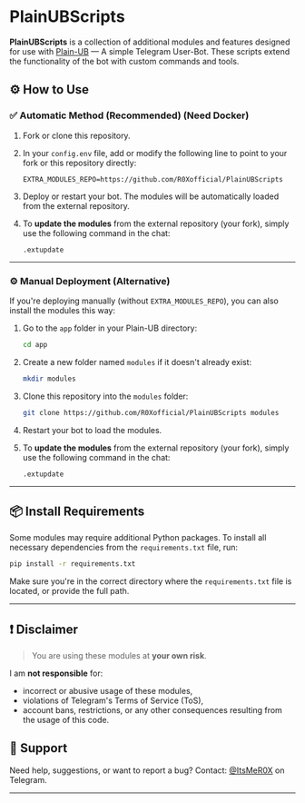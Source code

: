 # PlainUBScripts

**PlainUBScripts** is a collection of additional modules and features designed for use with [Plain-UB](https://github.com/thedragonsinn/plain-ub) — A simple Telegram User-Bot. These scripts extend the functionality of the bot with custom commands and tools.

## ⚙️ How to Use

### ✅ Automatic Method (Recommended) (Need Docker)

1. Fork or clone this repository.
2. In your `config.env` file, add or modify the following line to point to your fork or this repository directly:

   ```env
   EXTRA_MODULES_REPO=https://github.com/R0Xofficial/PlainUBScripts
   ```

3. Deploy or restart your bot. The modules will be automatically loaded from the external repository.

4. To **update the modules** from the external repository (your fork), simply use the following command in the chat:

   ```
   .extupdate
   ```

---

### ⚙️ Manual Deployment (Alternative)

If you're deploying manually (without `EXTRA_MODULES_REPO`), you can also install the modules this way:

1. Go to the `app` folder in your Plain-UB directory:

   ```bash
   cd app
   ```

2. Create a new folder named `modules` if it doesn't already exist:

   ```bash
   mkdir modules
   ```

3. Clone this repository into the `modules` folder:

   ```bash
   git clone https://github.com/R0Xofficial/PlainUBScripts modules
   ```

4. Restart your bot to load the modules.

5. To **update the modules** from the external repository (your fork), simply use the following command in the chat:

   ```
   .extupdate
   ```

---

## 📦 Install Requirements

Some modules may require additional Python packages. To install all necessary dependencies from the `requirements.txt` file, run:

```bash
pip install -r requirements.txt
```

Make sure you're in the correct directory where the `requirements.txt` file is located, or provide the full path.

---

## ❗ Disclaimer

> You are using these modules at **your own risk**.

I am **not responsible** for:
- incorrect or abusive usage of these modules,
- violations of Telegram's Terms of Service (ToS),
- account bans, restrictions, or any other consequences resulting from the usage of this code.

## 💬 Support

Need help, suggestions, or want to report a bug? Contact: [@ItsMeR0X](https://t.me/ItsMeR0X) on Telegram.

---
